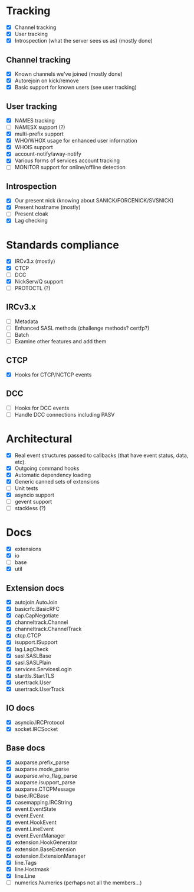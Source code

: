 # Tracking
- [x] Channel tracking
- [x] User tracking
- [x] Introspection (what the server sees us as) (mostly done)

## Channel tracking
- [x] Known channels we've joined (mostly done)
- [x] Autorejoin on kick/remove
- [x] Basic support for known users (see user tracking)

## User tracking
- [x] NAMES tracking
- [ ] NAMESX support (?)
- [x] multi-prefix support
- [x] WHO/WHOX usage for enhanced user information
- [x] WHOIS support
- [x] account-notify/away-notify
- [x] Various forms of services account tracking
- [ ] MONITOR support for online/offline detection

## Introspection
- [x] Our present nick (knowing about SANICK/FORCENICK/SVSNICK)
- [x] Present hostname (mostly)
- [ ] Present cloak
- [x] Lag checking

# Standards compliance
- [x] IRCv3.x (mostly)
- [x] CTCP
- [ ] DCC
- [x] NickServ/Q support
- [ ] PROTOCTL (?)

## IRCv3.x
- [ ] Metadata
- [ ] Enhanced SASL methods (challenge methods? certfp?)
- [ ] Batch
- [ ] Examine other features and add them

## CTCP
- [x] Hooks for CTCP/NCTCP events

## DCC
- [ ] Hooks for DCC events
- [ ] Handle DCC connections including PASV

# Architectural
- [x] Real event structures passed to callbacks (that have event status,
      data, etc).
- [x] Outgoing command hooks
- [x] Automatic dependency loading
- [x] Generic canned sets of extensions
- [ ] Unit tests
- [x] asyncio support
- [ ] gevent support
- [ ] stackless (?)

# Docs
- [x] extensions
- [x] io
- [ ] base
- [x] util

## Extension docs
- [x] autojoin.AutoJoin
- [x] basicrfc.BasicRFC
- [x] cap.CapNegotiate
- [x] channeltrack.Channel
- [x] channeltrack.ChannelTrack
- [x] ctcp.CTCP
- [x] isupport.ISupport
- [x] lag.LagCheck
- [x] sasl.SASLBase
- [x] sasl.SASLPlain
- [x] services.ServicesLogin
- [x] starttls.StartTLS
- [x] usertrack.User
- [x] usertrack.UserTrack

## IO docs
- [x] asyncio.IRCProtocol
- [x] socket.IRCSocket

## Base docs
- [x] auxparse.prefix\_parse
- [x] auxparse.mode\_parse
- [x] auxparse.who\_flag\_parse
- [x] auxparse.isupport\_parse
- [x] auxparse.CTCPMessage
- [x] base.IRCBase
- [x] casemapping.IRCString
- [x] event.EventState
- [x] event.Event
- [x] event.HookEvent
- [x] event.LineEvent
- [x] event.EventManager
- [x] extension.HookGenerator
- [x] extension.BaseExtension
- [x] extension.ExtensionManager
- [x] line.Tags
- [x] line.Hostmask
- [x] line.Line
- [ ] numerics.Numerics (perhaps not all the members...)
